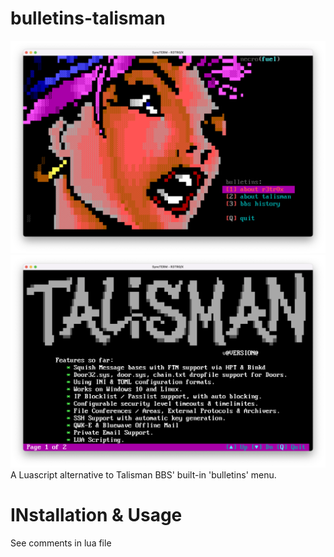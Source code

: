 # bulletins-talisman
![Screenshot 1](screen1.png)
![Screenshot 2](screen2.png)
 A Luascript alternative to Talisman BBS' built-in 'bulletins' menu.

# INstallation & Usage
 See comments in lua file
